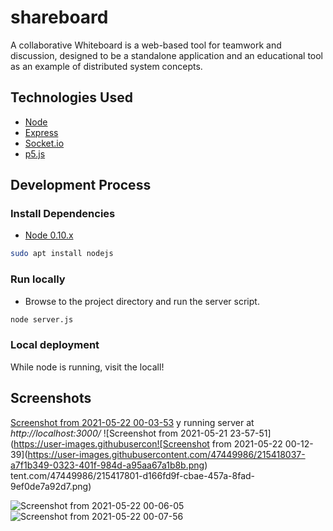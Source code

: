 # shareboard
A collaborative Whiteboard is a web-based tool for teamwork and discussion, designed to be a standalone application and an educational tool as an example of distributed system concepts.

## Technologies Used

- [Node](https://nodejs.org/)
- [Express](http://expressjs.com/)
- [Socket.io](http://socket.io/)
- [p5.js](https://p5js.org/)

## Development Process
### Install Dependencies
 * [Node 0.10.x](https://nodejs.org/en/download/)
```sh
sudo apt install nodejs
```
 
### Run locally
- Browse to the project directory and run the server script. 
```sh
node server.js
```
### Local deployment
While node is running, visit the locall!

## Screenshots
[Screenshot from 2021-05-22 00-03-53](https://user-images.githubusercontent.com/47449986/215417847-9e693667-8e8a-4bab-857d-9cadc5aef1cc.png)
y running server at *http://localhost:3000/*
![Screenshot from 2021-05-21 23-57-51](https://user-images.githubusercon![Screenshot from 2021-05-22 00-12-39](https://user-images.githubusercontent.com/47449986/215418037-a7f1b349-0323-401f-984d-a95aa67a1b8b.png)
tent.com/47449986/215417801-d166fd9f-cbae-457a-8fad-9ef0de7a92d7.png)

![Screenshot from 2021-05-22 00-06-05](https://user-images.githubusercontent.com/47449986/215417869-b533ce31-055d-4272-9be3-3de29d908b97.png)
![Screenshot from 2021-05-22 00-07-56](https://user-images.githubusercontent.com/47449986/215417894-dcb88419-5c8b-41ea-8df0-ad951337cdaa.png)
